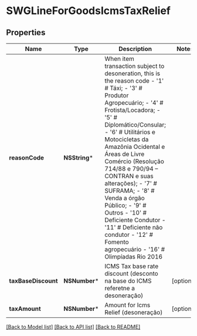 # SWGLineForGoodsIcmsTaxRelief

## Properties
Name | Type | Description | Notes
------------ | ------------- | ------------- | -------------
**reasonCode** | **NSString*** | When item transaction subject to desoneration, this is the reason code - &#39;1&#39; # Táxi; - &#39;3&#39; # Produtor Agropecuário; - &#39;4&#39; # Frotista/Locadora; - &#39;5&#39; # Diplomático/Consular; - &#39;6&#39; # Utilitários e Motocicletas da Amazônia Ocidental e Áreas de Livre Comércio (Resolução 714/88 e 790/94 – CONTRAN e suas alterações); - &#39;7&#39; # SUFRAMA; - &#39;8&#39; # Venda a órgão Público; - &#39;9&#39; # Outros - &#39;10&#39; # Deficiente Condutor - &#39;11&#39; # Deficiente não condutor - &#39;12&#39; # Fomento agropecuário - &#39;16&#39; # Olimpíadas Rio 2016  | 
**taxBaseDiscount** | **NSNumber*** | ICMS Tax base rate discount  (desconto na base do ICMS referetne a desoneração) | [optional] 
**taxAmount** | **NSNumber*** | Amount for Icms Relief (desoneração) | [optional] 

[[Back to Model list]](../README.md#documentation-for-models) [[Back to API list]](../README.md#documentation-for-api-endpoints) [[Back to README]](../README.md)


